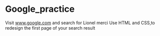 # Google_practice
Visit www.google.com and search for Lionel merci
Use HTML and CSS,to redesign  the first page of your search result
